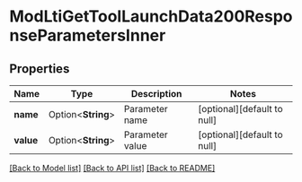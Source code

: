 # ModLtiGetToolLaunchData200ResponseParametersInner

## Properties

Name | Type | Description | Notes
------------ | ------------- | ------------- | -------------
**name** | Option<**String**> | Parameter name | [optional][default to null]
**value** | Option<**String**> | Parameter value | [optional][default to null]

[[Back to Model list]](../README.md#documentation-for-models) [[Back to API list]](../README.md#documentation-for-api-endpoints) [[Back to README]](../README.md)


